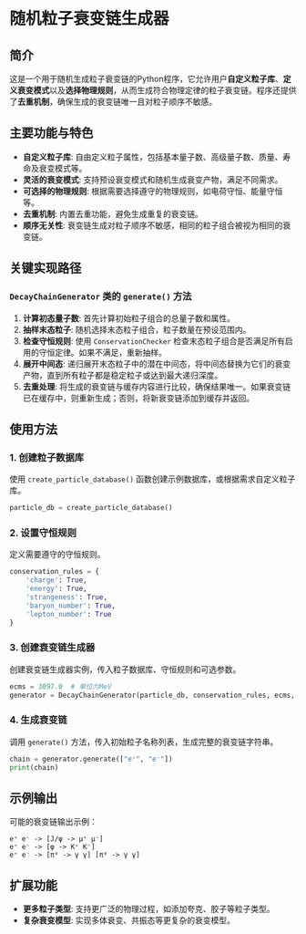 # 随机粒子衰变链生成器

## 简介

这是一个用于随机生成粒子衰变链的Python程序，它允许用户**自定义粒子库**、**定义衰变模式**以及**选择物理规则**，从而生成符合物理定律的粒子衰变链。程序还提供了**去重机制**，确保生成的衰变链唯一且对粒子顺序不敏感。

## 主要功能与特色

- **自定义粒子库**: 自由定义粒子属性，包括基本量子数、高级量子数、质量、寿命及衰变模式等。
- **灵活的衰变模式**: 支持预设衰变模式和随机生成衰变产物，满足不同需求。
- **可选择的物理规则**: 根据需要选择遵守的物理规则，如电荷守恒、能量守恒等。
- **去重机制**: 内置去重功能，避免生成重复的衰变链。
- **顺序无关性**: 衰变链生成对粒子顺序不敏感，相同的粒子组合被视为相同的衰变链。

## 关键实现路径

### `DecayChainGenerator` 类的 `generate()` 方法
1. **计算初态量子数**: 首先计算初始粒子组合的总量子数和属性。
2. **抽样末态粒子**: 随机选择末态粒子组合，粒子数量在预设范围内。
3. **检查守恒规则**: 使用 `ConservationChecker` 检查末态粒子组合是否满足所有启用的守恒定律。如果不满足，重新抽样。
4. **展开中间态**: 递归展开末态粒子中的潜在中间态，将中间态替换为它们的衰变产物，直到所有粒子都是稳定粒子或达到最大递归深度。
5. **去重处理**: 将生成的衰变链与缓存内容进行比较，确保结果唯一。如果衰变链已在缓存中，则重新生成；否则，将新衰变链添加到缓存并返回。

## 使用方法

### 1. 创建粒子数据库

使用 `create_particle_database()` 函数创建示例数据库，或根据需求自定义粒子库。

```python
particle_db = create_particle_database()
```

### 2. 设置守恒规则

定义需要遵守的守恒规则。

```python
conservation_rules = {
    'charge': True,
    'energy': True,
    'strangeness': True,
    'baryon_number': True,
    'lepton_number': True
}
```

### 3. 创建衰变链生成器

创建衰变链生成器实例，传入粒子数据库、守恒规则和可选参数。

```python
ecms = 3097.0  # 单位为MeV
generator = DecayChainGenerator(particle_db, conservation_rules, ecms, max_depth=10, max_final_particles=8)
```

### 4. 生成衰变链

调用 `generate()` 方法，传入初始粒子名称列表，生成完整的衰变链字符串。

```python
chain = generator.generate(["e⁺", "e⁻"])
print(chain)
```

## 示例输出

可能的衰变链输出示例：

```
e⁺ e⁻ -> [J/ψ -> μ⁺ μ⁻]
e⁺ e⁻ -> [φ -> K⁺ K⁻]
e⁺ e⁻ -> [π⁰ -> γ γ] [π⁰ -> γ γ]
```

## 扩展功能

- **更多粒子类型**: 支持更广泛的物理过程，如添加夸克、胶子等粒子类型。
- **复杂衰变模型**: 实现多体衰变、共振态等更复杂的衰变模型。